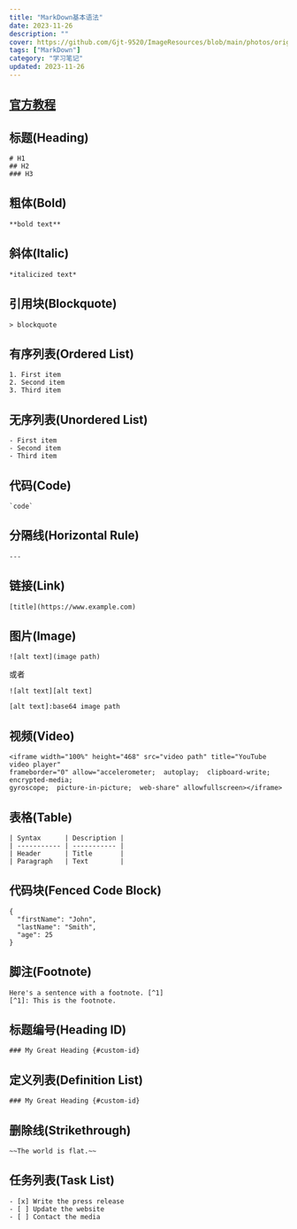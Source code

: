 ```yaml
---
title: "MarkDown基本语法"
date: 2023-11-26
description: ""
cover: https://github.com/Gjt-9520/ImageResources/blob/main/photos/original/Ximage93.jpg?raw=true
tags: ["MarkDown"]
category: "学习笔记"
updated: 2023-11-26
---
```


## [官方教程](https://markdown.com.cn/)

## 标题(Heading)

```
# H1
## H2
### H3
```

## 粗体(Bold)

```
**bold text**
```

## 斜体(Italic)

```
*italicized text*
```

## 引用块(Blockquote)

```
> blockquote
```

## 有序列表(Ordered List)

```
1. First item
2. Second item
3. Third item
```

## 无序列表(Unordered List)

```
- First item
- Second item
- Third item
```

## 代码(Code)

```
`code`
```

## 分隔线(Horizontal Rule)	

```
---
```

## 链接(Link)

```
[title](https://www.example.com)
```

## 图片(Image)

```
![alt text](image path)
```

或者

```
![alt text][alt text]

[alt text]:base64 image path
```

## 视频(Video)

```
<iframe width="100%" height="468" src="video path" title="YouTube video player" 
frameborder="0" allow="accelerometer;  autoplay;  clipboard-write;  encrypted-media;  
gyroscope;  picture-in-picture;  web-share" allowfullscreen></iframe>
```

## 表格(Table)

```
| Syntax      | Description |
| ----------- | ----------- |
| Header      | Title       |
| Paragraph   | Text        |
```

## 代码块(Fenced Code Block)

```
{
  "firstName": "John",
  "lastName": "Smith",
  "age": 25
}
```

## 脚注(Footnote)

```
Here's a sentence with a footnote. [^1]
[^1]: This is the footnote.
```

## 标题编号(Heading ID)

```
### My Great Heading {#custom-id}
```

## 定义列表(Definition List)

```
### My Great Heading {#custom-id}
```
## 删除线(Strikethrough)

```
~~The world is flat.~~
```
## 任务列表(Task List)

```
- [x] Write the press release
- [ ] Update the website
- [ ] Contact the media
```